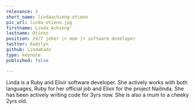 ```yaml
---
relevance: 3
short_name: lindaachieng-otieno
pic_url: linda-otieno.jpg
firstname: Linda Achieng'
lastname: Otieno
position: 24/7 joker |> mom |> software developer
twitter: Kadzlyn
github: LindaKadz
type: keynote
published: false

---
```

<p>Linda is a Ruby and Elixir software developer. She actively works with both languages, Ruby for her official job and Elixir for the project Nailinda. She has been actively writing code for 3yrs now. She is also a mum to a cheeky 2yrs old.
</p>